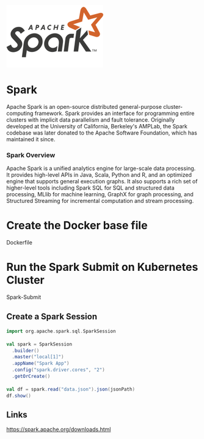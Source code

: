 ![Spark](./spark-logo-hd.png)

# Spark
Apache Spark is an open-source distributed general-purpose cluster-computing framework. Spark provides an interface for programming entire clusters with implicit data parallelism and fault tolerance. Originally developed at the University of California, Berkeley's AMPLab, the Spark codebase was later donated to the Apache Software Foundation, which has maintained it since.


### Spark Overview
Apache Spark is a unified analytics engine for large-scale data processing. It provides high-level APIs in Java, Scala, Python and R, and an optimized engine that supports general execution graphs. It also supports a rich set of higher-level tools including Spark SQL for SQL and structured data processing, MLlib for machine learning, GraphX for graph processing, and Structured Streaming for incremental computation and stream processing.

# Create the Docker base file 
Dockerfile

# Run the Spark Submit on Kubernetes Cluster
Spark-Submit


## Create a Spark Session
```scala
import org.apache.spark.sql.SparkSession

val spark = SparkSession
  .builder()
  .master("local[1]")
  .appName("Spark App")
  .config("spark.driver.cores", "2")
  .getOrCreate()
  
val df = spark.read("data.json").json(jsonPath)
df.show()

```


## Links
https://spark.apache.org/downloads.html

